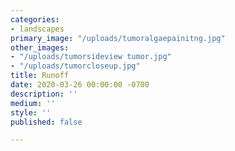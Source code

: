 ```yaml
---
categories:
- landscapes
primary_image: "/uploads/tumoralgaepainitng.jpg"
other_images:
- "/uploads/tumorsideview tumor.jpg"
- "/uploads/tumorcloseup.jpg"
title: Runoff
date: 2020-03-26 00:00:00 -0700
description: ''
medium: ''
style: ''
published: false

---
```

